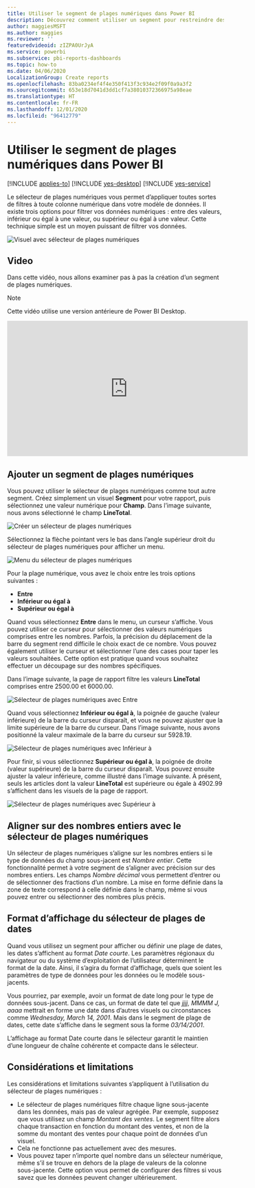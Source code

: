 ```yaml
---
title: Utiliser le segment de plages numériques dans Power BI
description: Découvrez comment utiliser un segment pour restreindre des plages numériques dans Power BI.
author: maggiesMSFT
ms.author: maggies
ms.reviewer: ''
featuredvideoid: zIZPA0UrJyA
ms.service: powerbi
ms.subservice: pbi-reports-dashboards
ms.topic: how-to
ms.date: 04/06/2020
LocalizationGroup: Create reports
ms.openlocfilehash: 83ba0234ef4f4e350f413f3c934e2f09f0a9a3f2
ms.sourcegitcommit: 653e18d7041d3dd1cf7a38010372366975a98eae
ms.translationtype: HT
ms.contentlocale: fr-FR
ms.lasthandoff: 12/01/2020
ms.locfileid: "96412779"
---
```

# <a name="use-the-numeric-range-slicer-in-power-bi"></a>Utiliser le segment de plages numériques dans Power BI

[!INCLUDE [applies-to](../includes/applies-to.md)] [!INCLUDE [yes-desktop](../includes/yes-desktop.md)] [!INCLUDE [yes-service](../includes/yes-service.md)]

Le sélecteur de plages numériques vous permet d’appliquer toutes sortes de filtres à toute colonne numérique dans votre modèle de données. Il existe trois options pour filtrer vos données numériques : entre des valeurs, inférieur ou égal à une valeur, ou supérieur ou égal à une valeur. Cette technique simple est un moyen puissant de filtrer vos données.

![Visuel avec sélecteur de plages numériques](media/desktop-slicer-numeric-range/desktop-slicer-numeric-range-0.png)

## <a name="video"></a>Video

Dans cette vidéo, nous allons examiner pas à pas la création d’un segment de plages numériques.

> [!NOTE]
> Cette vidéo utilise une version antérieure de Power BI Desktop.

<iframe width="560" height="315" src="https://www.youtube.com/embed/zIZPA0UrJyA" frameborder="0" allowfullscreen></iframe> 


## <a name="add-a-numeric-range-slicer"></a>Ajouter un segment de plages numériques

Vous pouvez utiliser le sélecteur de plages numériques comme tout autre segment. Créez simplement un visuel **Segment** pour votre rapport, puis sélectionnez une valeur numérique pour **Champ**. Dans l’image suivante, nous avons sélectionné le champ **LineTotal**.

![Créer un sélecteur de plages numériques](media/desktop-slicer-numeric-range/desktop-slicer-numeric-range-1-create.png)

Sélectionnez la flèche pointant vers le bas dans l’angle supérieur droit du sélecteur de plages numériques pour afficher un menu.

![Menu du sélecteur de plages numériques](media/desktop-slicer-numeric-range/desktop-slicer-numeric-range-2-between.png)

Pour la plage numérique, vous avez le choix entre les trois options suivantes :

* **Entre**
* **Inférieur ou égal à**
* **Supérieur ou égal à**

Quand vous sélectionnez **Entre** dans le menu, un curseur s’affiche. Vous pouvez utiliser ce curseur pour sélectionner des valeurs numériques comprises entre les nombres. Parfois, la précision du déplacement de la barre du segment rend difficile le choix exact de ce nombre. Vous pouvez également utiliser le curseur et sélectionner l’une des cases pour taper les valeurs souhaitées. Cette option est pratique quand vous souhaitez effectuer un découpage sur des nombres spécifiques.

Dans l’image suivante, la page de rapport filtre les valeurs **LineTotal** comprises entre 2500.00 et 6000.00.

![Sélecteur de plages numériques avec Entre](media/desktop-slicer-numeric-range/desktop-slicer-numeric-range-3-between-range.png)

Quand vous sélectionnez **Inférieur ou égal à**, la poignée de gauche (valeur inférieure) de la barre du curseur disparaît, et vous ne pouvez ajuster que la limite supérieure de la barre du curseur. Dans l’image suivante, nous avons positionné la valeur maximale de la barre du curseur sur 5928.19.

![Sélecteur de plages numériques avec Inférieur à](media/desktop-slicer-numeric-range/desktop-slicer-numeric-range-4-less-than.png)

Pour finir, si vous sélectionnez **Supérieur ou égal à**, la poignée de droite (valeur supérieure) de la barre du curseur disparaît. Vous pouvez ensuite ajuster la valeur inférieure, comme illustré dans l’image suivante. À présent, seuls les articles dont la valeur **LineTotal** est supérieure ou égale à 4902.99 s’affichent dans les visuels de la page de rapport.

![Sélecteur de plages numériques avec Supérieur à](media/desktop-slicer-numeric-range/desktop-slicer-numeric-range-5-greater-than.png)

## <a name="snap-to-whole-numbers-with-the-numeric-range-slicer"></a>Aligner sur des nombres entiers avec le sélecteur de plages numériques

Un sélecteur de plages numériques s’aligne sur les nombres entiers si le type de données du champ sous-jacent est *Nombre entier*. Cette fonctionnalité permet à votre segment de s’aligner avec précision sur des nombres entiers. Les champs *Nombre décimal* vous permettent d’entrer ou de sélectionner des fractions d’un nombre. La mise en forme définie dans la zone de texte correspond à celle définie dans le champ, même si vous pouvez entrer ou sélectionner des nombres plus précis.

## <a name="display-formatting-with-the-date-range-slicer"></a>Format d’affichage du sélecteur de plages de dates

Quand vous utilisez un segment pour afficher ou définir une plage de dates, les dates s’affichent au format *Date courte*. Les paramètres régionaux du navigateur ou du système d’exploitation de l’utilisateur déterminent le format de la date. Ainsi, il s’agira du format d’affichage, quels que soient les paramètres de type de données pour les données ou le modèle sous-jacents.

Vous pourriez, par exemple, avoir un format de date long pour le type de données sous-jacent. Dans ce cas, un format de date tel que *jjjj, MMMM J, aaaa* mettrait en forme une date dans d’autres visuels ou circonstances comme *Wednesday, March 14, 2001*. Mais dans le segment de plage de dates, cette date s’affiche dans le segment sous la forme *03/14/2001*.

L’affichage au format Date courte dans le sélecteur garantit le maintien d’une longueur de chaîne cohérente et compacte dans le sélecteur.

## <a name="limitations-and-considerations"></a>Considérations et limitations

Les considérations et limitations suivantes s’appliquent à l’utilisation du sélecteur de plages numériques :

* Le sélecteur de plages numériques filtre chaque ligne sous-jacente dans les données, mais pas de valeur agrégée. Par exemple, supposez que vous utilisez un champ *Montant des ventes*. Le segment filtre alors chaque transaction en fonction du montant des ventes, et non de la somme du montant des ventes pour chaque point de données d’un visuel.
* Cela ne fonctionne pas actuellement avec des mesures.
* Vous pouvez taper n’importe quel nombre dans un sélecteur numérique, même s’il se trouve en dehors de la plage de valeurs de la colonne sous-jacente. Cette option vous permet de configurer des filtres si vous savez que les données peuvent changer ultérieurement.
